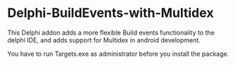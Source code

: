 # Delphi-BuildEvents-with-Multidex

This Delphi addon adds a more flexible Build events functionality to the delphi IDE, and adds support for Multidex in android development.

You have to run Targets.exe as administrator before you install the package.
